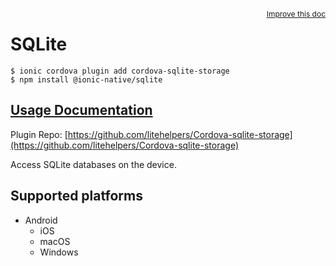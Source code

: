 <a style="float:right;font-size:12px;" href="http://github.com/ionic-team/ionic-native/edit/master/src/@ionic-native/plugins/sqlite/index.ts#L138">
  Improve this doc
</a>

# SQLite

```
$ ionic cordova plugin add cordova-sqlite-storage
$ npm install @ionic-native/sqlite
```

## [Usage Documentation](https://ionicframework.com/docs/native/sqlite/)

Plugin Repo: [https://github.com/litehelpers/Cordova-sqlite-storage](https://github.com/litehelpers/Cordova-sqlite-storage)

Access SQLite databases on the device.

## Supported platforms

- Android
  - iOS
  - macOS
  - Windows
  



